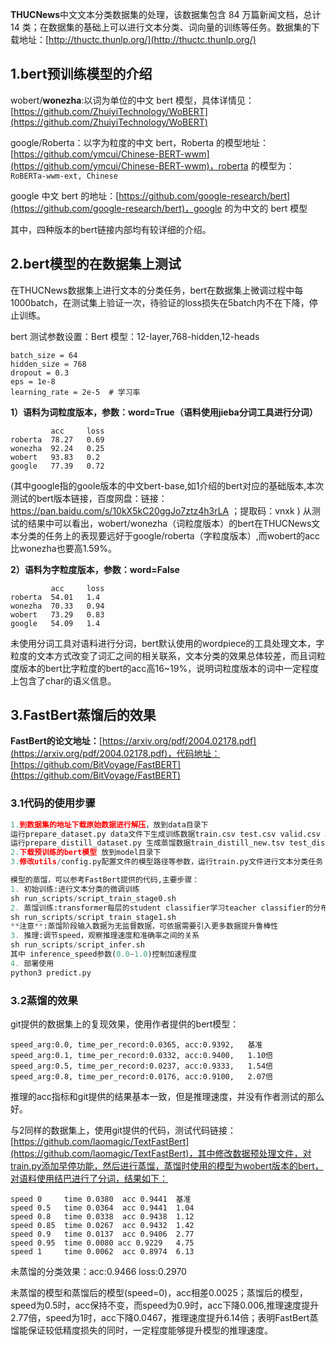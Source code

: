 **THUCNews**中文文本分类数据集的处理，该数据集包含 84 万篇新闻文档，总计 14 类；在数据集的基础上可以进行文本分类、词向量的训练等任务。数据集的下载地址：[http://thuctc.thunlp.org/](http://thuctc.thunlp.org/)

## 1.bert预训练模型的介绍

wobert/**wonezha**:以词为单位的中文 bert 模型，具体详情见：[https://github.com/ZhuiyiTechnology/WoBERT](https://github.com/ZhuiyiTechnology/WoBERT)

google/Roberta：以字为粒度的中文 bert，Roberta 的模型地址：[https://github.com/ymcui/Chinese-BERT-wwm](https://github.com/ymcui/Chinese-BERT-wwm)，roberta 的模型为：`RoBERTa-wwm-ext, Chinese`

google 中文 bert 的地址：[https://github.com/google-research/bert](https://github.com/google-research/bert)，google 的为中文的 bert 模型

其中，四种版本的bert链接内部均有较详细的介绍。

## 2.bert模型的在数据集上测试

在THUCNews数据集上进行文本的分类任务，bert在数据集上微调过程中每 1000batch，在测试集上验证一次，待验证的loss损失在5batch内不在下降，停止训练。

bert 测试参数设置：Bert 模型：12-layer,768-hidden,12-heads

```plain
batch_size = 64
hidden_size = 768
dropout = 0.3 
eps = 1e-8
learning_rate = 2e-5  # 学习率
```
**1）语料为词粒度版本，参数：word=True（**语料使用jieba分词工具进行分词**）**

```plain
         acc     loss
roberta  78.27   0.69
wonezha  92.24   0.25
wobert   93.83   0.2
google   77.39   0.72
```
(其中google指的goole版本的中文bert-base,如1介绍的bert对应的基础版本,本次测试的bert版本链接，百度网盘：链接：https://pan.baidu.com/s/10kX5kC20ggJo7ztz4h3rLA ；提取码：vnxk )
从测试的结果中可以看出，wobert/wonezha（词粒度版本）的bert在THUCNews文本分类的任务上的表现要远好于google/roberta（字粒度版本）,而wobert的acc比wonezha也要高1.59%。

**2）语料为字粒度版本，参数：word=False**

```plain
         acc     loss
roberta  54.01   1.4
wonezha  70.33   0.94
wobert   73.29   0.83
google   54.09   1.4
```
未使用分词工具对语料进行分词，bert默认使用的wordpiece的工具处理文本，字粒度的文本方式改变了词汇之间的相关联系，文本分类的效果总体较差，而且词粒度版本的bert比字粒度的bert的acc高16~19%，说明词粒度版本的词中一定程度上包含了char的语义信息。

## **3.FastBert蒸馏后的效果**

**FastBert的论文地址：**[https://arxiv.org/pdf/2004.02178.pdf](https://arxiv.org/pdf/2004.02178.pdf)，代码地址：[https://github.com/BitVoyage/FastBERT](https://github.com/BitVoyage/FastBERT)


### 3.1代码的使用步骤

```python
1.到数据集的地址下载原始数据进行解压，放到data目录下
运行prepare_dataset.py data文件下生成训练数据train.csv test.csv valid.csv 以及标签到id的映射文件label2id.json
运行prepare_distill_dataset.py 生成蒸馏数据train_distill_new.tsv test_distill_new.tsv dev_distill_new.tsv
2.下载预训练的bert模型 放到model目录下
3.修改utils/config.py配置文件的模型路径等参数，运行train.py文件进行文本分类任务

```

```python
模型的蒸馏，可以参考FastBert提供的代码,主要步骤：
1. 初始训练:进行文本分类的微调训练
sh run_scripts/script_train_stage0.sh
2. 蒸馏训练:transformer每层的student classifier学习teacher classifier的分布
sh run_scripts/script_train_stage1.sh
**注意**:蒸馏阶段输入数据为无监督数据，可依据需要引入更多数据提升鲁棒性
3. 推理:调节speed，观察推理速度和准确率之间的关系
sh run_scripts/script_infer.sh
其中 inference_speed参数(0.0~1.0)控制加速程度
4. 部署使用
python3 predict.py
```
### 3.2蒸馏的效果
git提供的数据集上的复现效果，使用作者提供的bert模型：
```plain
speed_arg:0.0, time_per_record:0.0365, acc:0.9392,   基准
speed_arg:0.1, time_per_record:0.0332, acc:0.9400,   1.10倍
speed_arg:0.5, time_per_record:0.0237, acc:0.9333,   1.54倍
speed_arg:0.8, time_per_record:0.0176, acc:0.9100,   2.07倍
```
推理的acc指标和git提供的结果基本一致，但是推理速度，并没有作者测试的那么好。

与2同样的数据集上，使用git提供的代码，测试代码链接：[https://github.com/laomagic/TextFastBert](https://github.com/laomagic/TextFastBert)，其中修改数据预处理文件，对train.py添加早停功能，然后进行蒸馏，蒸馏时使用的模型为wobert版本的bert，对语料使用结巴进行了分词，结果如下：

```plain
speed 0     time 0.0380  acc 0.9441  基准
speed 0.5   time 0.0364  acc 0.9441  1.04
speed 0.8   time 0.0338  acc 0.9438  1.12
speed 0.85  time 0.0267  acc 0.9432  1.42
speed 0.9   time 0.0137  acc 0.9406  2.77
speed 0.95  time 0.0080 acc 0.9229   4.75
speed 1     time 0.0062  acc 0.8974  6.13
```
未蒸馏的分类效果：acc:0.9466   loss:0.2970

未蒸馏的模型和蒸馏后的模型(speed=0)，acc相差0.0025；蒸馏后的模型，speed为0.5时，acc保持不变，而speed为0.9时，acc下降0.006,推理速度提升2.77倍，speed为1时，acc下降0.0467，推理速度提升6.14倍；表明FastBert蒸馏能保证较低精度损失的同时，一定程度能够提升模型的推理速度。